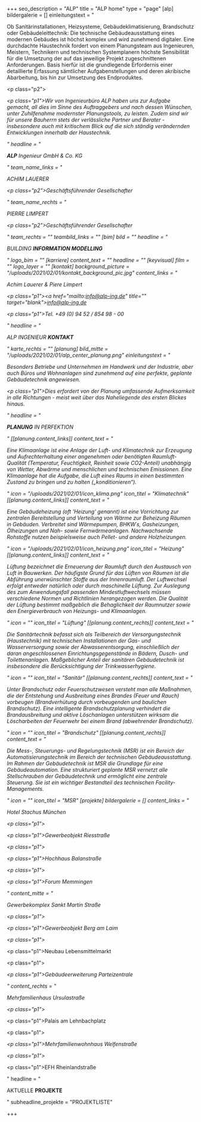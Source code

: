 +++
seo_description = "ALP"
title = "ALP home"
type = "page"
[alp]
bildergalerie = []
einleitungstext = "<p>Ob Sanitärinstallationen, Heizsysteme, Gebäudeklimatisierung, Brandschutz oder Gebäudeleittechnik: Die technische Gebäudeausstattung eines modernen Gebäudes ist höchst komplex und wird zunehmend digitaler. Eine durchdachte Haustechnik fordert von einem Planungsteam aus Ingenieuren, Meistern, Technikern und technischen Systemplanern höchste Sensibilität für die Umsetzung der auf das jeweilige Projekt zugeschnittenen Anforderungen. Basis hierfür ist die grundlegende Erfordernis einer detaillierte Erfassung sämtlicher Aufgabenstellungen und deren akribische Abarbeitung, bis hin zur Umsetzung des Endproduktes.</p><p class=\"p2\">____</p><p class=\"p1\">Wir von Ingenieurbüro ALP haben uns zur Aufgabe gemacht, all dies im Sinne des Auftraggebers und nach dessen Wünschen, unter Zuhilfenahme modernster Planungstools, zu leisten. Zudem sind wir für unsere Bauherrn stets der verlässliche Partner und Berater - insbesondere auch mit kritischem Blick auf die sich ständig verändernden Entwicklungen innerhalb der Haustechnik.</p>"
headline = "<p><strong>ALP</strong> Ingenieur GmbH &amp; Co. KG</p>"
team_name_links = "<p>ACHIM LAUERER</p><p class=\"p2\"><em>Geschäftsführender Gesellschafter</em></p>"
team_name_rechts = "<p>PIERRE LIMPERT</p><p class=\"p2\">Geschäftsführender Gesellschafter</p>"
team_rechts = ""
teambild_links = ""
[bim]
bild = ""
headline = "<p>BUILDING <strong>INFORMATION MODELLING</strong></p>"
logo_bim = ""
[karriere]
content_text = ""
headline = ""
[keyvisual]
film = ""
logo_layer = ""
[kontakt]
background_picture = "/uploads/2021/02/01/kontakt_background_pic.jpg"
content_links = "<p>Achim Lauerer &amp; Piere Limpert</p><p class=\"p1\"><a href=\"mailto:info@alp-ing.de\" title=\"\" target=\"_blank\">info@alp-ing.de</a></p><p class=\"p1\">Tel. +49 (0) 94 52 / 854 98 - 00</p>"
headline = "<p>ALP INGENIEUR <strong>KONTAKT</strong></p>"
karte_rechts = ""
[planung]
bild_mitte = "/uploads/2021/02/01/alp_center_planung.png"
einleitungstext = "<p>Besonders Betriebe und Unternehmen im Handwerk und der Industrie, aber auch Büros und Wohnanlagen sind zunehmend auf eine perfekte, geplante Gebäudetechnik angewiesen.</p><p class=\"p1\">Dies erfordert von der Planung umfassende Aufmerksamkeit in alle Richtungen - meist weit über das Naheliegende des ersten Blickes hinaus.</p>"
headline = "<p><strong>PLANUNG</strong> IN PERFEKTION</p>"
[[planung.content_links]]
content_text = "<p>Eine Klimaanlage ist eine Anlage der Luft- und Klimatechnik zur Erzeugung und Aufrechterhaltung einer angenehmen oder benötigten Raumluft-Qualität (Temperatur, Feuchtigkeit, Reinheit sowie CO2-Anteil) unabhängig von Wetter, Abwärme und menschlichen und technischen Emissionen. Eine Klimaanlage hat die Aufgabe, die Luft eines Raums in einen bestimmten Zustand zu bringen und zu halten („konditionieren“).</p>"
icon = "/uploads/2021/02/01/icon_klima.png"
icon_titel = "Klimatechnik"
[[planung.content_links]]
content_text = "<p>Eine Gebäudeheizung (oft 'Heizung' genannt) ist eine Vorrichtung zur zentralen Bereitstellung und Verteilung von Wärme zur Beheizung Räumen in Gebäuden. Verbreitet sind Wärmepumpen, BHKW´s, Gasheizungen, Ölheizungen und Nah- sowie Fernwärmeanlagen. Nachwachsende Rohstoffe nutzen beispielsweise auch Pellet- und andere Holzheizungen.</p>"
icon = "/uploads/2021/02/01/icon_heizung.png"
icon_titel = "Heizung"
[[planung.content_links]]
content_text = "<p>Lüftung bezeichnet die Erneuerung der Raumluft durch den Austausch von Luft in Bauwerken. Der häufigste Grund für das Lüften von Räumen ist die Abführung unerwünschter Stoffe aus der Innenraumluft. Der Luftwechsel erfolgt entweder natürlich oder durch maschinelle Lüftung. Zur Auslegung des zum Anwendungsfall passenden Mindestluftwechsels müssen verschiedene Normen und Richtlinien herangezogen werden. Die Qualität der Lüftung bestimmt maßgeblich die Behaglichkeit der Raumnutzer sowie den Energieverbrauch von Heizungs- und Klimaanlagen.</p>"
icon = ""
icon_titel = "Lüftung"
[[planung.content_rechts]]
content_text = "<p>Die Sanitärtechnik befasst sich als Teilbereich der Versorgungstechnik (Haustechnik) mit technischen Installationen der Gas- und Wasserversorgung sowie der Abwasserentsorgung, einschließlich der daran angeschlossenen Einrichtungsgegenstände in Bädern, Dusch- und Toilettenanlagen. Maßgeblicher Anteil der sanitären Gebäudetechnik ist insbesondere die Berücksichtigung der Trinkwasserhygiene.</p>"
icon = ""
icon_titel = "Sanitär"
[[planung.content_rechts]]
content_text = "<p>Unter Brandschutz oder Feuerschutzwesen versteht man alle Maßnahmen, die der Entstehung und Ausbreitung eines Brandes (Feuer und Rauch) vorbeugen (Brandverhütung durch vorbeugenden und baulichen Brandschutz). Eine intelligente Brandschutzplanung verhindert die Brandausbreitung und aktive Löschanlagen unterstützen wirksam die Löscharbeiten der Feuerwehr bei einem Brand (abwehrender Brandschutz).</p>"
icon = ""
icon_titel = "Brandschutz"
[[planung.content_rechts]]
content_text = "<p>Die Mess-, Steuerungs- und Regelungstechnik (MSR) ist ein Bereich der Automatisierungstechnik im Bereich der technischen Gebäudeausstattung. Im Rahmen der Gebäudetechnik ist MSR die Grundlage für eine Gebäudeautomation. Eine strukturiert geplante MSR vernetzt alle Stellschrauben der Gebäudetechnik und ermöglicht eine zentrale Steuerung. Sie ist ein wichtiger Bestandteil des technischen Facility-Managements.</p>"
icon = ""
icon_titel = "MSR"
[projekte]
bildergalerie = []
content_links = "<p>Hotel Stachus München</p><p class=\"p1\">_</p><p class=\"p1\">Gewerbeobjekt Riesstraße</p><p class=\"p1\">_</p><p class=\"p1\">Hochhaus Balanstraße</p><p class=\"p1\">_</p><p class=\"p1\">Forum Memmingen</p>"
content_mitte = "<p>Gewerbekomplex Sankt Martin Straße</p><p class=\"p1\">_</p><p class=\"p1\">Gewerbeobjekt Berg am Laim</p><p class=\"p1\">_</p><p class=\"p1\">Neubau Lebensmittelmarkt</p><p class=\"p1\">_</p><p class=\"p1\">Gebäudeerweiterung Parteizentrale</p>"
content_rechts = "<p>Mehrfamilienhaus Ursulastraße</p><p class=\"p1\">_</p><p class=\"p1\">Palais am Lehnbachplatz</p><p class=\"p1\">_</p><p class=\"p1\">Mehrfamilienwohnhaus Welfenstraße</p><p class=\"p1\">_</p><p class=\"p1\">EFH Rheinlandstraße</p>"
headline = "<p>AKTUELLE <strong>PROJEKTE</strong></p>"
subheadline_projekte = "PROJEKTLISTE"

+++
